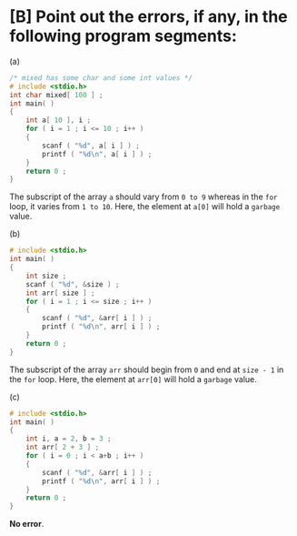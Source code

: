# [B] Point out the errors, if any, in the following program segments:

(a)

````c
/* mixed has some char and some int values */
# include <stdio.h>
int char mixed[ 100 ] ;
int main( )
{
    int a[ 10 ], i ;
    for ( i = 1 ; i <= 10 ; i++ )
    {
    	scanf ( "%d", a[ i ] ) ;
	    printf ( "%d\n", a[ i ] ) ;
    }
    return 0 ;
}
````

The subscript of the array `a` should vary from `0 to 9` whereas in the `for` loop, it varies from `1 to 10`. Here, the element at `a[0]` will hold a `garbage` value.

(b)

````c
# include <stdio.h>
int main( )
{
    int size ;
    scanf ( "%d", &size ) ;
    int arr[ size ] ;
    for ( i = 1 ; i <= size ; i++ )
    {
    	scanf ( "%d", &arr[ i ] ) ;
	    printf ( "%d\n", arr[ i ] ) ;
    }
    return 0 ;
}
````

The subscript of the array `arr` should begin from `0` and end at `size - 1` in the `for` loop. Here, the element at `arr[0]` will hold a `garbage` value.

(c)

````c
# include <stdio.h>
int main( )
{
    int i, a = 2, b = 3 ;
    int arr[ 2 + 3 ] ;
    for ( i = 0 ; i < a+b ; i++ )
    {
	    scanf ( "%d", &arr[ i ] ) ;
    	printf ( "%d\n", arr[ i ] ) ;
    }
    return 0 ;
}
````

**No error**.

